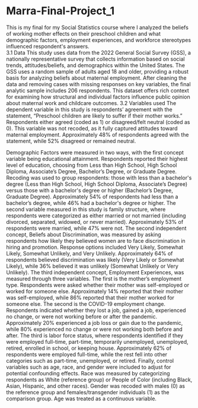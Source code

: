 # Marra-Final-Project_1
This is my final for my Social Statistics course where I analyzed the beliefs of working mother effects on their preschool children and what demographic factors, employment experiences, and workforce stereotypes influenced respondent's answers.  
3.1 Data 
This study uses data from the 2022 General Social Survey (GSS), a nationally representative survey that collects information based on social trends, attitudes/beliefs, and demographics within the United States. The GSS uses a random sample of adults aged 18 and older, providing a robust basis for analyzing beliefs about maternal employment. After cleaning the data and removing cases with missing responses on key variables, the final analytic sample includes 206 respondents. This dataset offers rich context for examining how structural and individual factors influence public opinion about maternal work and childcare outcomes. 
3.2 Variables used
The dependent variable in this study is respondents’ agreement with the statement, “Preschool children are likely to suffer if their mother works.” Respondents either agreed (coded as 1) or disagreed/felt neutral (coded as 0). This variable was not recoded, as it fully captured attitudes toward maternal employment. Approximately 48% of respondents agreed with the statement, while 52% disagreed or remained neutral.

Demographic Factors were measured in two ways, with the first concept variable being educational attainment. Respondents reported their highest level of education, choosing from Less than High School, High School Diploma, Associate’s Degree, Bachelor’s Degree, or Graduate Degree. Recoding was used to group respondents: those with less than a bachelor's degree (Less than High School, High School Diploma, Associate’s Degree) versus those with a bachelor's degree or higher (Bachelor’s Degree, Graduate Degree). Approximately 54% of respondents had less than a bachelor’s degree, while 46% had a bachelor's degree or higher. The second variable measured in this study is family structure, where respondents were categorized as either married or not married (including divorced, separated, widowed, or never married). Approximately 53% of respondents were married, while 47% were not.
The second independent concept, Beliefs about Discrimination, was measured by asking respondents how likely they believed women are to face discrimination in hiring and promotion. Response options included Very Likely, Somewhat Likely, Somewhat Unlikely, and Very Unlikely. Approximately 64% of respondents believed discrimination was likely (Very Likely or Somewhat Likely), while 36% believed it was unlikely (Somewhat Unlikely or Very Unlikely).
The third independent concept, Employment Experiences, was measured through three variables. The first is the mother’s employment type. Respondents were asked whether their mother was self-employed or worked for someone else. Approximately 14% reported that their mother was self-employed, while 86% reported that their mother worked for someone else. The second is the COVID-19 employment change. Respondents indicated whether they lost a job, gained a job, experienced no change, or were not working before or after the pandemic. Approximately 20% experienced a job loss or gain due to the pandemic, while 80% experienced no change or were not working both before and after. The third is labor force status, where respondents identified if they were employed full-time, part-time, temporarily unemployed, unemployed, retired, enrolled in school, or keeping house. Approximately 62% of respondents were employed full-time, while the rest fell into other categories such as part-time, unemployed, or retired.
Finally, control variables such as age, race, and gender were included to adjust for potential confounding effects. Race was measured by categorizing respondents as White (reference group) or People of Color (including Black, Asian, Hispanic, and other races). Gender was recoded with males (0) as the reference group and females/transgender individuals (1) as the comparison group. Age was treated as a continuous variable. 
